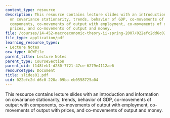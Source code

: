 ```yaml
---
content_type: resource
description: This resource contains lecture slides with an introduction and information
  on covariance stationarity, trends, behavior of GDP, co-movements of output with
  components, co-movements of output with employment, co-movements of output with
  prices, and co-movements of output and money.
file: /courses/14-452-macroeconomic-theory-ii-spring-2007/022efc2dd6c0228a09baeb0558725a04_slides01.pdf
file_type: application/pdf
learning_resource_types:
- Lecture Notes
ocw_type: OCWFile
parent_title: Lecture Notes
parent_type: CourseSection
parent_uid: f148feb1-d280-7721-47ce-6279e4112ae6
resourcetype: Document
title: slides01.pdf
uid: 022efc2d-d6c0-228a-09ba-eb0558725a04
---
```

This resource contains lecture slides with an introduction and information on covariance stationarity, trends, behavior of GDP, co-movements of output with components, co-movements of output with employment, co-movements of output with prices, and co-movements of output and money.

